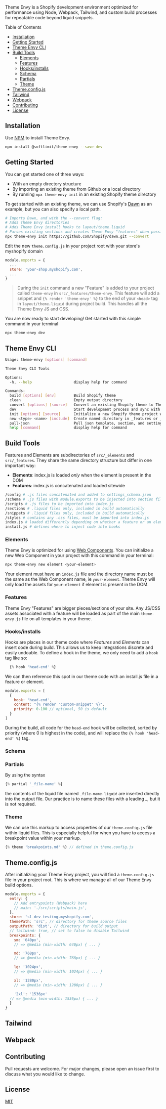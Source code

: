 Theme Envy is a Shopify development environment optimized for performance using Node, Webpack, Tailwind, and custom build processes for repeatable code beyond liquid snippets.

Table of Contents
- [Installation](#installation)
- [Getting Started](#getting-started)
- [Theme Envy CLI](#theme-envy-cli)
- [Build Tools](#build-tools)
  - [Elements](#elements)
  - [Features](#features)
  - [Hooks/installs](#hooksinstalls)
  - [Schema](#schema)
  - [Partials](#partials)
  - [Theme](#theme)
- [Theme.config.js](#themeconfigjs)
- [Tailwind](#tailwind)
- [Webpack](#webpack)
- [Contributing](#contributing)
- [License](#license)
  
## Installation

Use [NPM](https://www.npm.js) to install Theme Envy.

```bash
npm install @softlimit/theme-envy --save-dev
```

## Getting Started
You can get started one of three ways:
* With an empty directory structure
* By importing an existing theme from Github or a local directory
* By running `npx theme-envy init` in an existing Shopify theme directory

To get started with an existing theme, we can use Shopify's [Dawn](https://github.com/Shopify/dawn) as an example, but you can also specify a local path.
```bash
# Imports Dawn, and with the --convert flag: 
# Adds Theme Envy directories
# Adds Theme Envy install hooks to layout/theme.liquid
# Parses existing sections and creates Theme Envy "features" when possible
npx theme-envy init https://github.com/Shopify/dawn.git --convert
```
Edit the new `theme.config.js` in your project root with your store's myshopify domain
```javascript
module.exports = {
  ...
  store: 'your-shop.myshopify.com',
  ...
}
```

> During the `init` command a new "Feature" is added to your project called `theme-envy` in `src/_features/theme-envy`. This feature will add a snippet and `{% render 'theme-envy' %}` to the end of your `<head>` tag in `layout/theme.liquid` during project build. This handles all the Theme Envy JS and CSS.

You are now ready to start developing! Get started with this simple command in your terminal
```bash
npx theme-envy dev
```

## Theme Envy CLI
```bash
Usage: theme-envy [options] [command]

Theme Envy CLI Tools

Options:
  -h, --help                   display help for command

Commands:
  build [options] [env]        Build Shopify theme
  clean                        Empty output directory
  convert [options] [source]   Convert an existing Shopify theme to Theme Envy directory structure
  dev                          Start development process and sync with Shopify using the Shopify CLI
  init [options] [source]      Initialize a new Shopify theme project with Theme Envy directory structure
  new <type> <name> [include]  Create named directory in _features or _elements with starter files to build new feature|element
  pull-json                    Pull json template, section, and settings_data files from theme using Shopify CLI
  help [command]               display help for command
```

## Build Tools
Features and Elements are subdirectories of `src/_elements` and `src/_features`. They share the same directory structure but differ in one important way:
* **Elements**: index.js is loaded *only* when the element is present in the DOM
* **Features**: index.js is concatenated and loaded sitewide
  
```bash
/config # .js files concatenated and added to settings_schema.json
/schema # .js files with module.exports to be injected into section files, or referenced with ThemeRequire()
/scripts # .js files to be imported into index.js
/sections # .liquid files only, included in build automatically
/snippets # .liquid files only, included in build automatically
/styles # contains any .css files, must be imported into index.js
index.js # loaded differently depending on whether a feature or an element
install.js # defines where to inject code into hooks
```
### Elements
Theme Envy is optimized for using [Web Components](https://developer.mozilla.org/en-US/docs/Web/Web_Components). You can initialize a new Web Component in your project with this command in your terminal:
```bash
npx theme-envy new element <your-element>
```
Your element must have an `index.js` file and the directory name must be the same as the Web Component name, ie `your-element`. Theme Envy will only load the assets for `your-element` if element is present in the DOM.

### Features
Theme Envy "Features" are bigger pieces/sections of your site. Any JS/CSS assets associated with a feature will be loaded as part of the main `theme-envy.js` file on all templates in your theme.

### Hooks/installs
Hooks are places in our theme code where *Features* and *Elements* can insert code during build. This allows us to keep integrations discrete and easily undoable. To define a hook in the theme, we only need to add a `hook` tag like so:
```javascript
  {% hook 'head-end' %}
```
We can then reference this spot in our theme code with an install.js file in a feature or element.
```javascript
module.exports = [
  {
    hook: 'head-end',
    content: "{% render 'custom-snippet' %}",
    priority: 0-100 // optional, 50 is default
  }
]
```
During the build, all code for the `head-end` hook will be collected, sorted by priority (where 0 is highest in the code), and will replace the `{% hook 'head-end' %}` tag.

### Schema
### Partials
By using the syntax 
```javascript 
{% partial '_file-name' %}
```
the contents of the liquid file named `_file-name.liquid` are inserted directly into the output file. Our practice is to name these files with a leading _, but it is not required.

### Theme
We can use this markup to access properties of our `theme.config.js` file within liquid files. This is especially helpful for when you have to access a breakpoint value within your markup.
```javascript
{% theme 'breakpoints.md' %} // defined in theme.config.js
```

## Theme.config.js
After initializing your Theme Envy project, you will find a `theme.config.js` file in your project root. This is where we manage all of our Theme Envy build options.

```javascript
module.exports = {
  entry: {
    // Add entrypoints (Webpack) here
    // main: './src/scripts/main.js',
  },
  store: 'sl-dev-testing.myshopify.com',
  themePath: 'src', // directory for theme source files
  outputPath: 'dist', // directory for build output
  // tailwind: true, // set to false to disable Tailwind
  breakpoints: {
    sm: '640px',
    // => @media (min-width: 640px) { ... }

    md: '768px',
    // => @media (min-width: 768px) { ... }

    lg: '1024px',
    // => @media (min-width: 1024px) { ... }

    xl: '1280px',
    // => @media (min-width: 1280px) { ... }

    '2xl': '1536px'
  // => @media (min-width: 1536px) { ... }
  }
}
```

## Tailwind

## Webpack

## Contributing

Pull requests are welcome. For major changes, please open an issue first
to discuss what you would like to change.

## License

[MIT](https://choosealicense.com/licenses/mit/)
